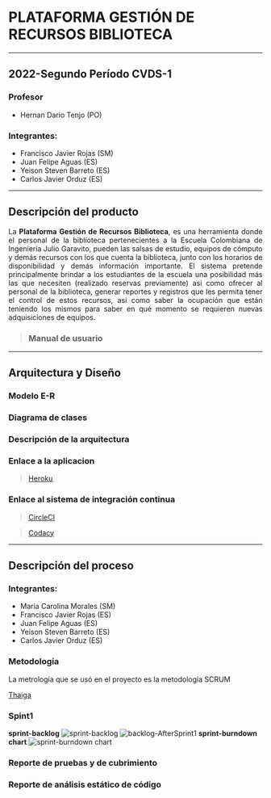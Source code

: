 # PLATAFORMA GESTIÓN DE RECURSOS BIBLIOTECA #

* * *

## 2022-Segundo Período CVDS-1 ##
### Profesor ###
- Hernan Dario Tenjo (PO)
### Integrantes: ###
- Francisco Javier Rojas (SM)
- Juan Felipe Aguas (ES)
- Yeison Steven Barreto (ES)
- Carlos Javier Orduz (ES)

* * *

## Descripción del producto ##
<p style='text-align: justify;'>
La <b>Plataforma Gestión de Recursos Biblioteca</b>, es una herramienta donde el personal de la biblioteca pertenecientes a 
la Escuela Colombiana de Ingeniería Julio Garavito, pueden las salsas de estudio, equipos de cómputo y demás recursos con
los que cuenta la biblioteca, junto con los horarios de disponibilidad y demás información importante. El sistema pretende 
principalmente brindar a los estudiantes de la escuela una posibilidad más las que necesiten (realizado reservas previamente) 
asi como ofrecer al personal de la biblioteca, generar reportes y registros que les permita tener el control de estos 
recursos, asi como saber la ocupación que están teniendo los mismos para saber en qué momento se requieren nuevas adquisiciones de equipos.
</p>

> ### Manual de usuario ###
> 

* * *

## Arquitectura y Diseño ##
### Modelo E-R ###
### Diagrama de clases ###
### Descripción de la arquitectura ###
### Enlace a la aplicacion ###  
> [Heroku](https://plataforma-gestion-de-recursos.herokuapp.com)
### Enlace al sistema de integración continua ###
> [CircleCI](https://app.circleci.com/pipelines/github/Grupo-1-CVDS/Plataforma-Gestion-de-Recursos-Biblioteca) 

> [Codacy](https://app.codacy.com/gh/Grupo-1-CVDS/Plataforma-Gestion-de-Recursos-Biblioteca/commits?bid=28713146)

* * *

## Descripción del proceso ##
### Integrantes: ###
- Maria Carolina Morales (SM)
- Francisco Javier Rojas (ES)
- Juan Felipe Aguas (ES)
- Yeison Steven Barreto (ES)
- Carlos Javier Orduz (ES)
### Metodología ###
La metrología que se usó en el proyecto es la metodología SCRUM

[Thaiga](https://tree.taiga.io/project/francisco_javier_r-gestion-de-recursos-biblioteca/backlog)

### Spint1 ###
**sprint-backlog**
![sprint-backlog](https://media.discordapp.net/attachments/831560691252068372/967907397005869137/sprint1.0.png?width=1369&height=670)
![backlog-AfterSprint1](https://media.discordapp.net/attachments/831560691252068372/967916443637280808/unknown.png?width=1060&height=669)
**sprint-burndown chart**
![sprint-burndown chart](https://media.discordapp.net/attachments/831560691252068372/967907397215588362/sprint1.1.png)


### Reporte de pruebas y de cubrimiento ###

### Reporte de análisis estático de código ###
